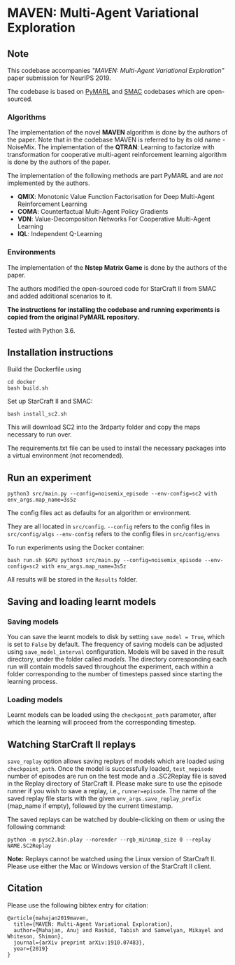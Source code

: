 # MAVEN: Multi-Agent Variational Exploration

## Note

This codebase accompanies  *"MAVEN: Multi-Agent Variational Exploration"* paper submission for NeurIPS 2019.

The codebase is based on [PyMARL](https://github.com/oxwhirl/pymarl) and [SMAC](https://github.com/oxwhirl/smac) codebases which are open-sourced.

### Algorithms

The implementation of the novel **MAVEN** algorithm is done by the authors of the paper. Note that in the codebase MAVEN is referred to by its old name - NoiseMix. The implementation of the **QTRAN**: Learning to factorize with transformation for cooperative multi-agent reinforcement learning algorithm is done by the authors of the paper.

The implementation of the following methods are part PyMARL and are *not* implemented by the authors.
- **QMIX**: Monotonic Value Function Factorisation for Deep Multi-Agent Reinforcement Learning
- **COMA**: Counterfactual Multi-Agent Policy Gradients
- **VDN**: Value-Decomposition Networks For Cooperative Multi-Agent Learning
- **IQL**: Independent Q-Learning

### Environments

The implementation of the **Nstep Matrix Game** is done by the authors of the paper.

The authors modified the open-sourced code for StarCraft II from SMAC and added additional scenarios to it.

**The instructions for installing the codebase and running experiments is copied from the original PyMARL repository.**

Tested with Python 3.6.

## Installation instructions

Build the Dockerfile using
```shell
cd docker
bash build.sh
```

Set up StarCraft II and SMAC:
```shell
bash install_sc2.sh
```

This will download SC2 into the 3rdparty folder and copy the maps necessary to run over.

The requirements.txt file can be used to install the necessary packages into a virtual environment (not recomended).

## Run an experiment

```shell
python3 src/main.py --config=noisemix_episode --env-config=sc2 with env_args.map_name=3s5z
```

The config files act as defaults for an algorithm or environment.

They are all located in `src/config`.
`--config` refers to the config files in `src/config/algs`
`--env-config` refers to the config files in `src/config/envs`

To run experiments using the Docker container:
```shell
bash run.sh $GPU python3 src/main.py --config=noisemix_episode --env-config=sc2 with env_args.map_name=3s5z
```

All results will be stored in the `Results` folder.

## Saving and loading learnt models

### Saving models

You can save the learnt models to disk by setting `save_model = True`, which is set to `False` by default. The frequency of saving models can be adjusted using `save_model_interval` configuration. Models will be saved in the result directory, under the folder called *models*. The directory corresponding each run will contain models saved throughout the experiment, each within a folder corresponding to the number of timesteps passed since starting the learning process.

### Loading models

Learnt models can be loaded using the `checkpoint_path` parameter, after which the learning will proceed from the corresponding timestep.

## Watching StarCraft II replays

`save_replay` option allows saving replays of models which are loaded using `checkpoint_path`. Once the model is successfully loaded, `test_nepisode` number of episodes are run on the test mode and a .SC2Replay file is saved in the Replay directory of StarCraft II. Please make sure to use the episode runner if you wish to save a replay, i.e., `runner=episode`. The name of the saved replay file starts with the given `env_args.save_replay_prefix` (map_name if empty), followed by the current timestamp.

The saved replays can be watched by double-clicking on them or using the following command:

```shell
python -m pysc2.bin.play --norender --rgb_minimap_size 0 --replay NAME.SC2Replay
```

**Note:** Replays cannot be watched using the Linux version of StarCraft II. Please use either the Mac or Windows version of the StarCraft II client.

## Citation

Please use the following bibtex entry for citation:
```
@article{mahajan2019maven,
  title={MAVEN: Multi-Agent Variational Exploration},
  author={Mahajan, Anuj and Rashid, Tabish and Samvelyan, Mikayel and Whiteson, Shimon},
  journal={arXiv preprint arXiv:1910.07483},
  year={2019}
}

```
